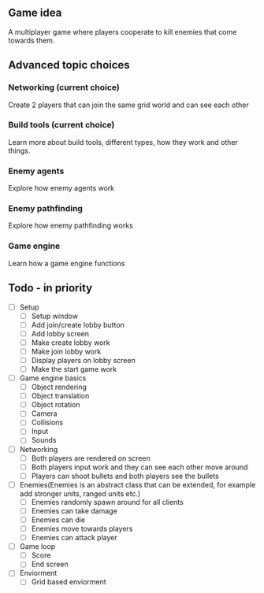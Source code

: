 ## Game idea
A multiplayer game where players cooperate to kill enemies that come towards them.

## Advanced topic choices
### Networking (current choice)
Create 2 players that can join the same grid world and can see each other
### Build tools (current choice)
Learn more about build tools, different types, how they work and other things.
### Enemy agents
Explore how enemy agents work
### Enemy pathfinding
Explore how enemy pathfinding works
### Game engine
Learn how a game engine functions

## Todo - in priority
- [ ] Setup
    - [ ] Setup window
    - [ ] Add join/create lobby button
    - [ ] Add lobby screen
    - [ ] Make create lobby work
    - [ ] Make join lobby work
    - [ ] Display players on lobby screen
    - [ ] Make the start game work

- [ ] Game engine basics
    - [ ] Object rendering
    - [ ] Object translation
    - [ ] Object rotation
    - [ ] Camera
    - [ ] Collisions
    - [ ] Input
    - [ ] Sounds

- [ ] Networking
    - [ ] Both players are rendered on screen
    - [ ] Both players input work and they can see each other move around
    - [ ] Players can shoot bullets and both players see the bullets

- [ ] Enemies(Enemies is an abstract class that can be extended, for example add stronger units, ranged units etc.)
    - [ ] Enemies randomly spawn around for all clients
    - [ ] Enemies can take damage
    - [ ] Enemies can die
    - [ ] Enemies move towards players
    - [ ] Enemies can attack player

- [ ] Game loop
    - [ ] Score
    - [ ] End screen

- [ ] Enviorment
    - [ ] Grid based enviorment